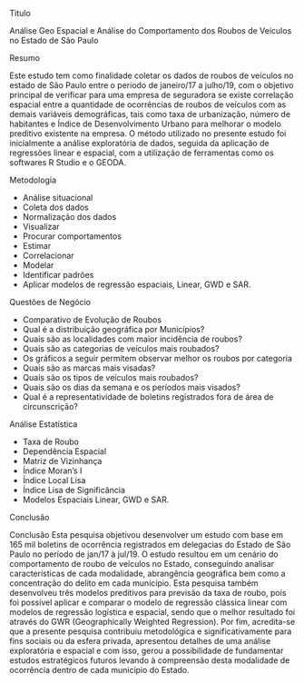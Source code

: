 Titulo

Análise Geo Espacial e Análise do Comportamento dos Roubos de Veículos no Estado de São Paulo

Resumo

Este estudo tem como finalidade coletar os dados de roubos de veículos no estado de São Paulo entre o período de janeiro/17 a julho/19, com o objetivo principal de verificar para uma empresa de seguradora se existe correlação espacial entre a quantidade de ocorrências de roubos de veículos com as demais variáveis demográficas, tais como taxa de urbanização, número de habitantes e Índice de Desenvolvimento Urbano para melhorar o modelo preditivo existente na empresa. O método utilizado no presente estudo foi inicialmente a análise exploratória de dados, seguida da aplicação de regressões linear e espacial, com a utilização de ferramentas como os softwares R Studio e o GEODA.

Metodologia

- Análise situacional
- Coleta dos dados
- Normalização dos dados
- Visualizar
- Procurar comportamentos
- Estimar
- Correlacionar 
- Modelar
- Identificar padrões
- Aplicar modelos de regressão espaciais, Linear, GWD e SAR.

Questões de Negócio

- Comparativo de Evolução de Roubos
- Qual é a distribuição geográfica por Municípios? 
- Quais são as localidades com maior incidência de roubos? 
- Quais são as categorias de veículos mais roubados? 
- Os gráficos a seguir permitem observar melhor os roubos por categoria
- Quais são as marcas mais visadas?
- Quais são os tipos de veículos mais roubados?
- Quais são os dias da semana e os períodos mais visados?
- Qual é a representatividade de boletins registrados fora de área de circunscrição?

Análise Estatística

- Taxa de Roubo
- Dependência Espacial
- Matriz de Vizinhança
- Índice Moran’s I
- Índice Local Lisa
- Índice Lisa de Significância
- Modelos Espaciais Linear, GWD e SAR.

Conclusão

Conclusão
Esta pesquisa objetivou desenvolver um estudo com base em 165 mil boletins de ocorrência registrados em delegacias do Estado de São Paulo no período de jan/17 à jul/19. 
O estudo resultou em um cenário do comportamento de roubo de veículos no Estado, conseguindo analisar características de cada modalidade, abrangência geográfica bem como a concentração do delito em cada município.
Esta pesquisa também desenvolveu três modelos preditivos para previsão da taxa de roubo, pois foi possível aplicar e comparar o modelo de regressão clássica linear com modelos de regressão logística e espacial, sendo que o melhor resultado foi através do GWR (Geographically Weighted Regression).
Por fim, acredita-se que a presente pesquisa contribuiu metodológica e significativamente para fins sociais ou da esfera privada, apresentou detalhes de uma análise exploratória e espacial e com isso, gerou a possibilidade de fundamentar estudos estratégicos futuros levando à compreensão desta modalidade de ocorrência dentro de cada município do Estado.

